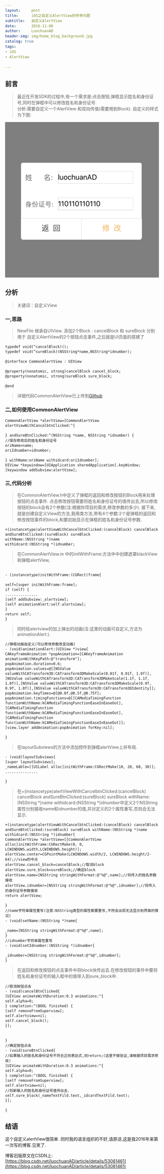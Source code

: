 ```yaml
---
layout:     post
title:      iOS之自定义AlertView的传参问题
subtitle:   自定义AlertView
date:       2016-11-08
author:     LuochuanAD
header-img: img/home_blog_background.jpg
catalog: true
tags:
- iOS 
- AlertView

---
```


## 前言

>最近在开发SDK的过程中,有一个需求是:点击按钮,弹框显示姓名和身份证号,同时在弹框中可以修改姓名和身份证号.  
分析:需要自定义一个AlertView 和双向传值(需要用到Block).
自定义的样式为下图:

![](https://raw.githubusercontent.com/LuochuanAD/OC-CommonAlertView/master/LCAlertView/demoExample2016110501.png)


## 分析

>关键词：自定义View

### 一,思路 

>NewFile 继承自UIView. 添加2个Block : cancelBlock 和 sureBlock 分别用于 自定义AlertView的2个按钮点击事件,之后就是UI页面的搭建了

```
typedef void(^cancelBlock)();
typedef void(^sureBlock)(NSString*name,NSString*idnumber);

@interface CommonAlertView : UIView

@property(nonatomic, strong)cancelBlock cancel_block;
@property(nonatomic, strong)sureBlock sure_block;

@end
```
>详细代码CommonAlertView已上传到[Github](https://github.com/LuochuanAD/OC-CommonAlertView) 



### 二,如何使用CommonAlertView 

```
CommonAlertView *alertView=[CommonAlertView alertViewWithCancelbtnClicked:^{

} andSureBtnClicked:^(NSString *name, NSString *idnumber) {
//保存修改后的姓名和身份证号
oriName=name;
oriIdnumber=idnumber;

} withName:oriName withidcard:oriIdnumber];
UIView *keywindow=[UIApplication sharedApplication].keyWindow;
[keywindow addSubview:alertView];

```

### 三,代码分析

>在CommonAlertView.h中定义了弹框的返回和修改按钮的Block用来处理按钮的点击事件. 
点击修改按钮需要将姓名和身份证号的值传出去,所以修改按钮的block会有2个参数(注:根据你项目的需求,修改参数的多少). 
接下来,就是创建自定义View的方法,我用类方法,带有4个参数:2个是弹框的返回和修改按钮事件的block,和要初始显示在弹框的姓名和身份证号参数.

```
+(instancetype)alertViewWithCancelbtnClicked:(cancelBlock) cancelBlock 
andSureBtnClicked:(sureBlock) sureBlock 
withName:(NSString *)name 
withidcard:(NSString *)idnumber;

```
>在CommonAlertView.m
中的initWithFrame:方法中中创建遮罩blackView和弹框alertView,

```

- (instancetype)initWithFrame:(CGRect)frame{

self=[super initWithFrame:frame];
if (self) {
...............
[self addSubview:_alertview];
[self animationAlert:self.alertview];
}
return self;
}

```

>同时给alertview的加上弹出的动画(注:这里的动画可自定义,方法为animationAlert:). 

```
//弹框动画自定义(可以修改参数改变动画)
- (void)animationAlert:(UIView *)view{
CAKeyframeAnimation *popAnimation=[CAKeyframeAnimation animationWithKeyPath:@"transform"];
popAnimation.duration=0.6;
popAnimation.values=@[[NSValue valueWithCATransform3D:CATransform3DMakeScale(0.01f, 0.01f, 1.0f)],[NSValue valueWithCATransform3D:CATransform3DMakeScale(1.1f, 1.1f, 1.0f)],[NSValue valueWithCATransform3D:CATransform3DMakeScale(0.9f, 0.9f, 1.0f)],[NSValue valueWithCATransform3D:CATransform3DIdentity]];
popAnimation.keyTimes=@[@0.0f,@0.5f,@0.75f];
popAnimation.timingFunctions=@[[CAMediaTimingFunction functionWithName:kCAMediaTimingFunctionEaseInEaseOut],[CAMediaTimingFunction functionWithName:kCAMediaTimingFunctionEaseInEaseOut],[CAMediaTimingFunction functionWithName:kCAMediaTimingFunctionEaseInEaseOut]];
[view.layer addAnimation:popAnimation forKey:nil];

}
```

>在layoutSubviews的方法中添加控件到弹框alertView上并布局.

```
- (void)layoutSubviews{
[super layoutSubviews];
_nameLable=[[UILabel alloc]initWithFrame:CGRectMake(10, 20, 68, 30)];
...............

}
```

>在+(instancetype)alertViewWithCancelbtnClicked:(cancelBlock) cancelBlock andSureBtnClicked:(sureBlock) sureBlock withName:(NSString *)name withidcard:(NSString *)idnumber中定义2个NSString属性分别接收name和idnumber的值,并对定义的2个属性重写,否则会无法显示. 

```
+(instancetype)alertViewWithCancelbtnClicked:(cancelBlock) cancelBlock andSureBtnClicked:(sureBlock) sureBlock withName:(NSString *)name withidcard:(NSString *)idnumber{
CommonAlertView *alertView=[[CommonAlertView alloc]initWithFrame:CGRectMake(0, 0, LCWINDOWS.width,LCWINDOWS.height)];
alertView.center=CGPointMake(LCWINDOWS.width/2, LCWINDOWS.height/2-64);//view的中点
alertView.cancel_block=cancelBlock;//取消block
alertView.sure_block=sureBlock;//确定block
alertView.name=[NSString stringWithFormat:@"%@",name];//将传入的姓名参数接收
alertView.idnumber=[NSString stringWithFormat:@"%@",idnumber];//将传入的身份证号参数接收
return alertView;

}
//name字符串属性重写(注意:NSString类型的属性都要重写,不然会出现无法显示到界面的情况)
- (void)setName:(NSString *)name{

_name=[NSString stringWithFormat:@"%@",name];
}
//idnumber字符串属性重写
- (void)setIdnumber:(NSString *)idnumber{

_idnumber=[NSString stringWithFormat:@"%@",idnumber];
}
```
>在返回和修改按钮的点击事件中将block块传出去.在修改按钮的事件中要将姓名和身份证号的输入框中的值带入到sure_block中.

```
//取消按钮点击
- (void)cancelBtnClicked{
[UIView animateWithDuration:0.3 animations:^{
self.alpha=0;
} completion:^(BOOL finished) {
[self removeFromSuperview];
self.alertview=nil;
self.cancel_block();
}];


}
//确定按钮点击
- (void)sureBtnClicked{
//如果输入的姓名和身份证号不符合正则表达式,则return;(这里不做验证,请根据项目需求修改)
[UIView animateWithDuration:0.3 animations:^{
self.alpha=0;
} completion:^(BOOL finished) {
[self removeFromSuperview];
self.alertview=nil;
//将新输入的姓名和身份证号值传出去.
self.sure_block(_nameTextFild.text,_idcardTextFild.text);
}];

}

```

## 结语

这个自定义alertView很简单. 同时我的语言组织的不好,请原谅,这是我2016年来第一次写的博客.见笑了.

博客旧版原文在CSDN上:[https://blog.csdn.net/luochuanAD/article/details/53081461](https://blog.csdn.net/luochuanAD/article/details/53081461) 





